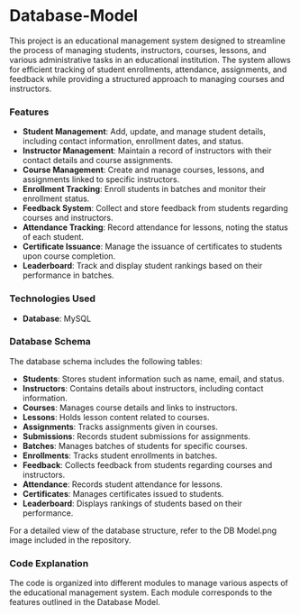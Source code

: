 # Database-Model

This project is an educational management system designed to streamline the process of managing students, instructors, courses, lessons, and various administrative tasks in an educational institution. The system allows for efficient tracking of student enrollments, attendance, assignments, and feedback while providing a structured approach to managing courses and instructors.

### Features

- **Student Management**: Add, update, and manage student details, including contact information, enrollment dates, and status.
- **Instructor Management**: Maintain a record of instructors with their contact details and course assignments.
- **Course Management**: Create and manage courses, lessons, and assignments linked to specific instructors.
- **Enrollment Tracking**: Enroll students in batches and monitor their enrollment status.
- **Feedback System**: Collect and store feedback from students regarding courses and instructors.
- **Attendance Tracking**: Record attendance for lessons, noting the status of each student.
- **Certificate Issuance**: Manage the issuance of certificates to students upon course completion.
- **Leaderboard**: Track and display student rankings based on their performance in batches.

### Technologies Used

- **Database**: MySQL

### Database Schema

The database schema includes the following tables:

- **Students**: Stores student information such as name, email, and status.
- **Instructors**: Contains details about instructors, including contact information.
- **Courses**: Manages course details and links to instructors.
- **Lessons**: Holds lesson content related to courses.
- **Assignments**: Tracks assignments given in courses.
- **Submissions**: Records student submissions for assignments.
- **Batches**: Manages batches of students for specific courses.
- **Enrollments**: Tracks student enrollments in batches.
- **Feedback**: Collects feedback from students regarding courses and instructors.
- **Attendance**: Records student attendance for lessons.
- **Certificates**: Manages certificates issued to students.
- **Leaderboard**: Displays rankings of students based on their performance.

For a detailed view of the database structure, refer to the DB Model.png image included in the repository.

### Code Explanation

The code is organized into different modules to manage various aspects of the educational management system. Each module corresponds to the features outlined in the Database Model.
